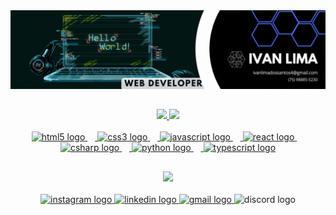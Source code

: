 <div align="center">
<img src="banner.gif">
  
##
  
<a href="https://github.com/Ivan-lds">
<img width="492px" src="https://github-readme-stats.vercel.app/api?username=Ivan-lds&show_icons=true&theme=github_dark&include_all_commits=trueßcount_private=true"/>
<img src="https://github-readme-stats.vercel.app/api/top-langs/?username=Ivan-lds&layout-compact&langs_count=16&theme=github_dark"/>
</div>
<br>
<div align="center">
  <img src="https://cdn.jsdelivr.net/gh/devicons/devicon/icons/html5/html5-original.svg" height="40" alt="html5 logo"/>
  <img width="12" />
  <img src="https://cdn.jsdelivr.net/gh/devicons/devicon/icons/css3/css3-original.svg" height="40" alt="css3 logo"/>
  <img width="12" />
  <img src="https://cdn.jsdelivr.net/gh/devicons/devicon/icons/javascript/javascript-plain.svg" height="40" alt="javascript logo"/>
  <img width="12" />
  <img src="https://cdn.jsdelivr.net/gh/devicons/devicon/icons/react/react-original.svg" height="40" alt="react logo"/>
  <img width="12" />
  <img src="https://cdn.jsdelivr.net/gh/devicons/devicon/icons/csharp/csharp-original.svg" height="40" alt="csharp logo"/>
  <img width="12" />
  <img src="https://cdn.jsdelivr.net/gh/devicons/devicon/icons/python/python-original.svg" height="40" alt="python logo"/>
  <img width="12" />
  <img src="https://cdn.jsdelivr.net/gh/devicons/devicon/icons/typescript/typescript-plain.svg" height="40" alt="typescript logo"/>
</div>

##

<div align="center"> 
<picture>
  <source media="(prefers-color-scheme: dark)" srcset="https://github.com/Ivan-lds/Ivan-lds/blob/output/github-contribution-grid-snake.svg"/>
  <img src="https://github.com/Ivan-lds/Ivan-lds/blob/output/github-contribution-grid-snake.svg">
  </picture>
</div>

<br>  
<div align="center">
  <a href="https://www.instagram.com/ivan.lds._/" target="_blank">
    <img src="https://img.shields.io/badge/-Instagram-%23E4405F?style=for-the-badge&logo=instagram&logoColor=white" alt="instagram logo"/>
  </a>
  <a href="https://www.linkedin.com/in/ivan-lima-a28335186/" target="_blank">
    <img src="https://img.shields.io/badge/-LinkedIn-%230077B5?style=for-the-badge&logo=linkedin&logoColor=white" alt="linkedin logo"/>
  </a>
  <a href="mailto: ivanlimadossantos4@gmail.com" target="_blank">
    <img src="https://img.shields.io/badge/-Gmail-%23333?style=for-the-badge&logo=gmail&logoColor=white" alt="gmail logo"/>
  </a>
  <img src="https://img.shields.io/badge/Discord-7289DA?style=for-the-badge&logo=discord&logoColor=white" alt="discord logo"/>
</div>
